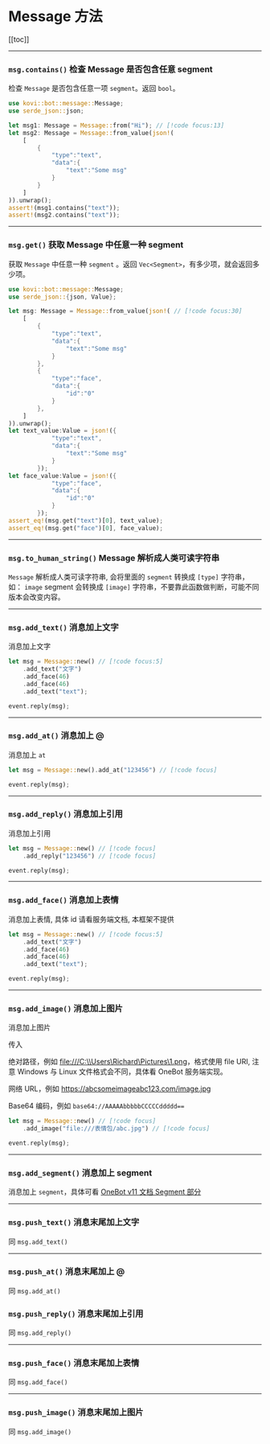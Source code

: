 # Message 方法

[[toc]]

***

### `msg.contains()` 检查 Message 是否包含任意 segment

检查 `Message` 是否包含任意一项 `segment`。返回 `bool`。

```rust
use kovi::bot::message::Message;
use serde_json::json;

let msg1: Message = Message::from("Hi"); // [!code focus:13]
let msg2: Message = Message::from_value(json!(
    [
        {
            "type":"text",
            "data":{
                "text":"Some msg"    
            }
        }
    ]
)).unwrap();
assert!(msg1.contains("text"));
assert!(msg2.contains("text"));
```

***

### `msg.get()` 获取 Message 中任意一种 segment

获取 `Message` 中任意一种 `segment` 。返回 `Vec<Segment>`，有多少项，就会返回多少项。

```rust
use kovi::bot::message::Message;
use serde_json::{json, Value};

let msg: Message = Message::from_value(json!( // [!code focus:30]
    [
        {
            "type":"text",
            "data":{
                "text":"Some msg"    
            }
        },
        {
            "type":"face",
            "data":{
                "id":"0"    
            }
        },
    ]
)).unwrap();
let text_value:Value = json!({
            "type":"text",
            "data":{
                "text":"Some msg"    
            }
        });
let face_value:Value = json!({
            "type":"face",
            "data":{
                "id":"0"    
            }
        });
assert_eq!(msg.get("text")[0], text_value);
assert_eq!(msg.get("face")[0], face_value);
```

***

### `msg.to_human_string()` Message 解析成人类可读字符串

`Message` 解析成人类可读字符串, 会将里面的 `segment` 转换成 `[type]` 字符串，如： `image` segment 会转换成 `[image]` 字符串，不要靠此函数做判断，可能不同版本会改变内容。

***

### `msg.add_text()` 消息加上文字

消息加上文字

```rust
let msg = Message::new() // [!code focus:5]
    .add_text("文字")
    .add_face(46)
    .add_face(46)
    .add_text("text");

event.reply(msg);
```

***

### `msg.add_at()` 消息加上 @

消息加上 `at`

```rust
let msg = Message::new().add_at("123456") // [!code focus]

event.reply(msg);
```

***

### `msg.add_reply()` 消息加上引用

消息加上引用

```rust
let msg = Message::new() // [!code focus]
    .add_reply("123456") // [!code focus]

event.reply(msg);
```

***

### `msg.add_face()` 消息加上表情

消息加上表情, 具体 id 请看服务端文档, 本框架不提供

```rust
let msg = Message::new() // [!code focus:5]
    .add_text("文字")
    .add_face(46)
    .add_face(46)
    .add_text("text");

event.reply(msg);
```

***

### `msg.add_image()` 消息加上图片

消息加上图片

传入

绝对路径，例如 <file:///C:\\Users\Richard\Pictures\1.png>，格式使用 file URI, 注意 Windows 与 Linux 文件格式会不同，具体看 OneBot 服务端实现。

网络 URL，例如 <https://abcsomeimageabc123.com/image.jpg>

Base64 编码，例如 `base64://AAAAAbbbbbCCCCCddddd==`

```rust
let msg = Message::new() // [!code focus]
    .add_image("file:///表情包/abc.jpg") // [!code focus]

event.reply(msg);
```

***

### `msg.add_segment()` 消息加上 segment

消息加上 `segment`，具体可看 [OneBot v11 文档 Segment 部分](https://github.com/botuniverse/onebot-11/blob/master/message/segment.md)

***

### `msg.push_text()` 消息末尾加上文字

同 `msg.add_text()` 

***

### `msg.push_at()` 消息末尾加上 @

同 `msg.add_at()` 

### `msg.push_reply()` 消息末尾加上引用

同 `msg.add_reply()` 

***

### `msg.push_face()` 消息末尾加上表情

同 `msg.add_face()` 

***

### `msg.push_image()` 消息末尾加上图片

同 `msg.add_image()` 